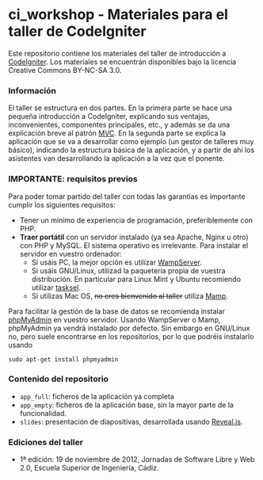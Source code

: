 # ci_workshop - Materiales para el taller de CodeIgniter

Este repositorio contiene los materiales del taller de introducción a [CodeIgniter](http://codeigniter.com). Los materiales se encuentrán disponibles bajo la licencia Creative Commons BY-NC-SA 3.0.

### Información

El taller se estructura en dos partes. En la primera parte se hace una pequeña introducción a CodeIgniter, explicando sus ventajas, inconvenientes, componentes principales, etc., y además se da una explicación breve al patrón [MVC](http://es.wikipedia.org/wiki/Modelo_Vista_Controlador). En la segunda parte se explica la aplicación que se va a desarrollar como ejemplo (un gestor de talleres muy básico), indicando la estructura básica de la aplicación, y a partir de ahí los asistentes van desarrollando la aplicación a la vez que el ponente.

### IMPORTANTE: requisitos previos

Para poder tomar partido del taller con todas las garantías es importante cumplir los siguientes requisitos:
* Tener un mínimo de experiencia de programación, preferiblemente con PHP.
* **Traer portátil** con un servidor instalado (ya sea Apache, Nginx u otro) con PHP y MySQL. El sistema operativo es irrelevante. Para instalar el servidor en vuestro ordenador:
    * Si usáis PC, la mejor opción es utilizar [WampServer](http://www.wampserver.com/en/).
    * Si usáis GNU/Linux, utilizad la paquetería propia de vuestra distribución. En particular para Linux Mint y Ubuntu recomiendo utilizar [tasksel](https://help.ubuntu.com/community/ApacheMySQLPHP).
    * Si utilizas Mac OS, ~~no eres bienvenido al taller~~ utiliza [Mamp](http://www.mamp.info/en/index.html).

Para facilitar la gestión de la base de datos se recomienda instalar [phpMyAdmin](http://www.phpmyadmin.net/) en vuestro servidor. Usando WampServer o Mamp, phpMyAdmin ya vendrá instalado por defecto. Sin embargo en GNU/Linux no, pero suele encontrarse en los repositorios, por lo que podréis instalarlo usando

    sudo apt-get install phpmyadmin

### Contenido del repositorio
* `app_full`: ficheros de la aplicación ya completa
* `app_empty`: ficheros de la aplicación base, sin la mayor parte de la funcionalidad.
* `slides`: presentación de diapositivas, desarrollada usando [Reveal.js](http://lab.hakim.se/reveal-js/).

### Ediciones del taller
* 1ª edición: 19 de noviembre de 2012, Jornadas de Software Libre y Web 2.0, Escuela Superior de Ingeniería, Cádiz.

